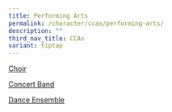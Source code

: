 ```yaml
---
title: Performing Arts
permalink: /character/ccas/performing-arts/
description: ""
third_nav_title: CCAs
variant: tiptap
---
```

<p><a href="https://assumptionenglish.moe.edu.sg/character/ccas/performing-arts/choir/" rel="noopener noreferrer nofollow" target="_blank">Choir</a>
</p>
<p><a href="https://assumptionenglish.moe.edu.sg/character/ccas/performing-arts/concert-band/" rel="noopener noreferrer nofollow" target="_blank">Concert Band</a>
</p>
<p><a href="https://assumptionenglish.moe.edu.sg/character/ccas/performing-arts/dance-ensemble/" rel="noopener noreferrer nofollow" target="_blank">Dance Ensemble</a>
</p>